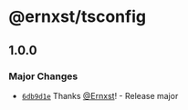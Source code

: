 # @ernxst/tsconfig

## 1.0.0

### Major Changes

- [`6db9d1e`](https://github.com/Ernxst/npm-module-starter-kit/commit/6db9d1e793d434f6e723379b5dcd7db9187ec7a3) Thanks [@Ernxst](https://github.com/Ernxst)! - Release major
